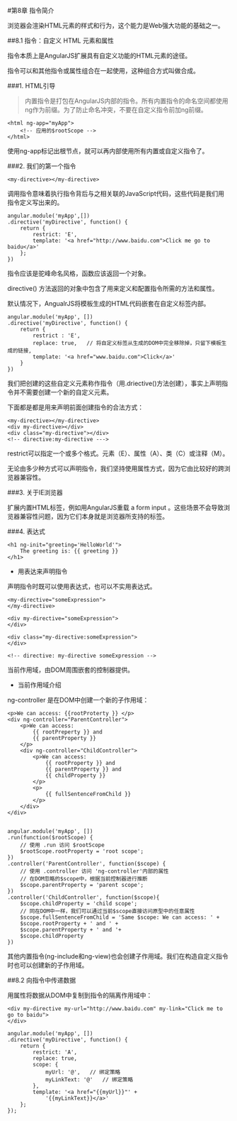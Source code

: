 #第8章 指令简介
 
浏览器会渲染HTML元素的样式和行为，这个能力是Web强大功能的基础之一。

##8.1 指令：自定义 HTML 元素和属性

指令本质上是AngularJS扩展具有自定义功能的HTML元素的途径。

指令可以和其他指令或属性组合在一起使用，这种组合方式叫做合成。

###1. HTML引导

> 内置指令是打包在AngularJS内部的指令。所有内置指令的命名空间都使用ng作为前缀。为了防止命名冲突，不要在自定义指令前加ng前缀。

	<html ng-app="myApp">
		<!-- 应用的$rootScope -->
	</html>
	
使用ng-app标记出根节点，就可以再内部使用所有内置或自定义指令了。

###2. 我们的第一个指令

	<my-directive></my-directive>
	
调用指令意味着执行指令背后与之相关联的JavaScript代码，这些代码是我们用指令定义写出来的。

	angular.module('myApp',[])
	.directive('myDirective', function() {
		return {
			restrict: 'E',
			template: '<a href="http://www.baidu.com">Click me go to baidu</a>'
		};
	})
	
指令应该是驼峰命名风格，函数应该返回一个对象。

directive() 方法返回的对象中包含了用来定义和配置指令所需的方法和属性。

默认情况下，AngualrJS将模板生成的HTML代码嵌套在自定义标签<my-directive>内部。

	angular.module('myApp', [])
	.directive('myDirective', function() {
		return {
			restrict : 'E',
			replace: true,   // 将自定义标签从生成的DOM中完全移除掉，只留下模板生成的链接,
			template: '<a href="www.baidu.com">Click</a>'
		}
	})
	
我们把创建的这些自定义元素称作指令（用.driective()方法创建），事实上声明指令并不需要创建一个新的自定义元素。

下面都是都是用来声明前面创建指令的合法方式：

	<my-directive></my-directive>
	<div my-directive></div>
	<div class="my-directive"></div>
	<!-- directive:my-directive --->

restrict可以指定一个或多个格式。元素（E）、属性（A）、类（C）或注释（M）。

无论由多少种方式可以声明指令，我们坚持使用属性方式，因为它由比较好的跨浏览器兼容性。

###3. 关于IE浏览器

扩展内置HTML标签，例如用AngularJS重载 a form input 。这些场景不会导致浏览器兼容性问题，因为它们本身就是浏览器所支持的标签。

###4. 表达式

	<h1 ng-init="greeting='HelloWorld'">
		The greeting is: {{ greeting }}
	</h1>
	
- 用表达来声明指令

声明指令时既可以使用表达式，也可以不实用表达式。

	<my-directive="someExpression">
	</my-directive>
	
	<div my-directive="someExpression">
	</div>
	
	<div class="my-directive:someExpression">
	</div>
	
	<!-- directive: my-directive someExpression -->

当前作用域，由DOM周围嵌套的控制器提供。

- 当前作用域介绍

ng-controller 是在DOM中创建一个新的子作用域：
	
	<p>We can access: {{rootProterty }} </p>
	<div ng-controller="ParentController">
		<p>We can access: 
			{{ rootPreperty }} and 
			{{ parentProperty }}
		</p>
		<div ng-controller="ChildController">
			<p>We can access:
				{{ rootProperty }} and 
				{{ parentProperty }} and 
				{{ childProperty }}
			</p>
			<p>
				{{ fullSentenceFromChild }}
			</p>
		</div>
	</div>
	
	
	angular.module('myApp', [])
	.run(function($rootScope) {
		// 使用 .run 访问 $rootScope
		$rootScope.rootProperty = 'root scope';
	})
	.controller('ParentController', function($scope) {
		// 使用 .controller 访问 'ng-controller'内部的属性
		// 在DOM忽略的$scope中，根据当前控制器进行推断
		$scope.parentProperty = 'parent scope'; 
	})
	.controller('ChildController', function($scope){
		$scope.childProperty = 'child scope';
		// 同在DOM中一样，我们可以通过当前$scope直接访问原型中的任意属性
		$scope.fullSentenceFromChild = 'Same $scope: We can access: ' + 
		$scope.rootProperty + ' and ' +
		$scope.parentProperty + ' and '+
		$scope.childProperty
	})

其他内置指令(ng-include和ng-view)也会创建子作用域。我们在构造自定义指令时也可以创建新的子作用域。

##8.2 向指令中传递数据

用属性将数据从DOM中复制到指令的隔离作用域中：

	<div my-directive my-url="http://www.baidu.com" my-link="Click me to go to baidu">
	</div>
	
	angular.module('myApp', [])
	.directive('myDirective', function() {
		return {
			restrict: 'A',
			replace: true,
			scope: {
				myUrl: '@',   // 绑定策略
				myLinkText: '@'   // 绑定策略
			},
			template: '<a href="{{myUrl}}"' + 
				'{{myLinkText}}</a>'
		};
	});
	


















